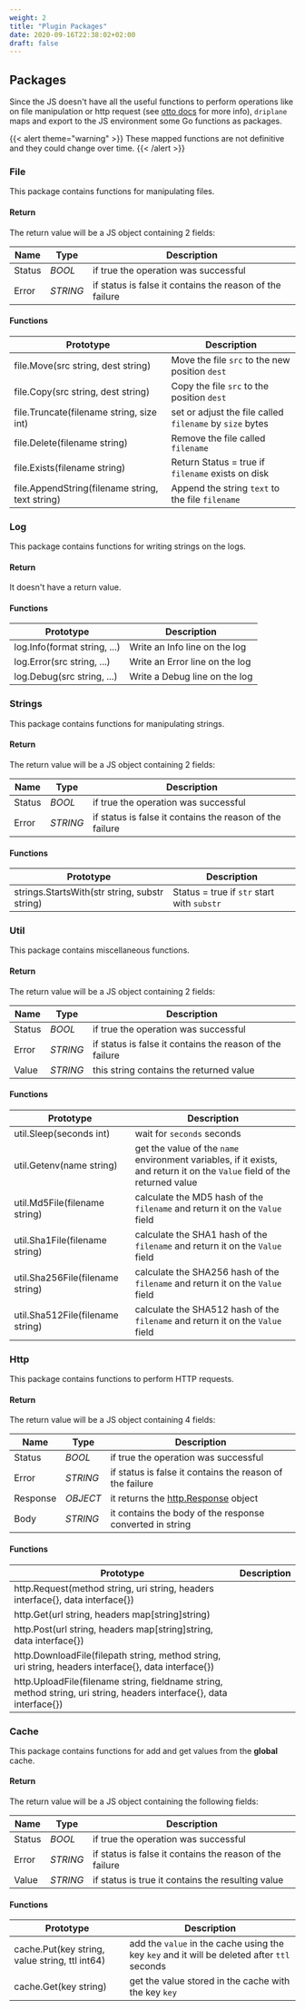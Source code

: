 ```yaml
---
weight: 2
title: "Plugin Packages"
date: 2020-09-16T22:38:02+02:00
draft: false
---
```


## Packages

Since the JS doesn't have all the useful functions to perform operations like on file manipulation or http request (see [otto docs](https://godoc.org/github.com/robertkrimen/otto) for more info), `driplane` maps and export to the JS environment some Go functions as packages.


{{< alert theme="warning" >}}
These mapped functions are not definitive and they could change over time.
{{< /alert >}} 

### File

This package contains functions for manipulating files.

#### Return

The return value will be a JS object containing 2 fields:

| Name   | Type     | Description                                              |
|--------|----------|----------------------------------------------------------|
| Status | _BOOL_   | if true the operation was successful                     |
| Error  | _STRING_ | if status is false it contains the reason of the failure |

#### Functions

| Prototype                                       | Description                                              |
|-------------------------------------------------|----------------------------------------------------------|
| file.Move(src string, dest string)              | Move the file `src` to the new position `dest`           |
| file.Copy(src string, dest string)              | Copy the file `src` to the position `dest`               |
| file.Truncate(filename string, size int)        | set or adjust the file called `filename` by `size` bytes |
| file.Delete(filename string)                    | Remove the file called `filename`                        |
| file.Exists(filename string)                    | Return Status = true if `filename` exists on disk        |
| file.AppendString(filename string, text string) | Append the string `text` to the file `filename`          |

### Log

This package contains functions for writing strings on the logs.

#### Return

It doesn't have a return value.

#### Functions

| Prototype | Description |
| --- | --- |
| log.Info(format string, ...) | Write an Info line on the log |
| log.Error(src string, ...) | Write an Error line on the log |
| log.Debug(src string, ...) | Write a Debug line on the log |

### Strings

This package contains functions for manipulating strings.

#### Return

The return value will be a JS object containing 2 fields:

| Name   | Type     | Description                                              |
|--------|----------|----------------------------------------------------------|
| Status | _BOOL_   | if true the operation was successful                     |
| Error  | _STRING_ | if status is false it contains the reason of the failure |

#### Functions

| Prototype                                     | Description                                |
|-----------------------------------------------|--------------------------------------------|
| strings.StartsWith(str string, substr string) | Status = true if `str` start with `substr` |

### Util

This package contains miscellaneous functions.

#### Return

The return value will be a JS object containing 2 fields:

| Name   | Type     | Description                                              |
|--------|----------|----------------------------------------------------------|
| Status | _BOOL_   | if true the operation was successful                     |
| Error  | _STRING_ | if status is false it contains the reason of the failure |
| Value  | _STRING_ | this string contains the returned value                  |

#### Functions

| Prototype                        | Description                                                                                                               |
|----------------------------------|---------------------------------------------------------------------------------------------------------------------------|
| util.Sleep(seconds int)          | wait for `seconds` seconds                                                                                                |
| util.Getenv(name string)         | get the value of the `name` environment variables, if it exists, and return it on the `Value` field of the returned value |
| util.Md5File(filename string)    | calculate the MD5 hash of the `filename` and return it on the `Value` field                                               |
| util.Sha1File(filename string)   | calculate the SHA1 hash of the `filename` and return it on the `Value` field                                              |
| util.Sha256File(filename string) | calculate the SHA256 hash of the `filename` and return it on the `Value` field                                            |
| util.Sha512File(filename string) | calculate the SHA512 hash of the `filename` and return it on the `Value` field                                            |

### Http

This package contains functions to perform HTTP requests.

#### Return

The return value will be a JS object containing 4 fields:

| Name     | Type     | Description                                                                      |
|----------|----------|----------------------------------------------------------------------------------|
| Status   | _BOOL_   | if true the operation was successful                                             |
| Error    | _STRING_ | if status is false it contains the reason of the failure                         |
| Response | _OBJECT_ | it returns the [http.Response](https://golang.org/pkg/net/http/#Response) object |
| Body     | _STRING_ | it contains the body of the response converted in string                         |

#### Functions

| Prototype                                                                                                            | Description |
|----------------------------------------------------------------------------------------------------------------------|-------------|
| http.Request(method string, uri string, headers interface{}, data interface{})                                       |             |
| http.Get(url string, headers map[string]string)                                                                      |             |
| http.Post(url string, headers map[string]string, data interface{})                                                   |             |
| http.DownloadFile(filepath string, method string, uri string, headers interface{}, data interface{})                 |             |
| http.UploadFile(filename string, fieldname string, method string, uri string, headers interface{}, data interface{}) |             |

### Cache

This package contains functions for add and get values from the **global** cache.

#### Return

The return value will be a JS object containing the following fields:

| Name   | Type     | Description                                              |
|--------|----------|----------------------------------------------------------|
| Status | _BOOL_   | if true the operation was successful                     |
| Error  | _STRING_ | if status is false it contains the reason of the failure |
| Value  | _STRING_ | if status is true it contains the resulting value        |

#### Functions

| Prototype                                      | Description                                                                                 |
|------------------------------------------------|---------------------------------------------------------------------------------------------|
| cache.Put(key string, value string, ttl int64) | add the `value` in the cache using the key `key` and it will be deleted after `ttl` seconds |
| cache.Get(key string)                          | get the value stored in the cache with the key `key`                                        |
